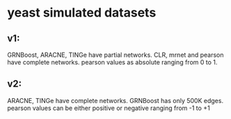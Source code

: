 
yeast simulated datasets
========================

v1:
---

GRNBoost, ARACNE, TINGe have partial networks.
   CLR, mrnet and pearson have complete networks. 
   pearson values as absolute ranging from 0 to 1.

v2:
---

   ARACNE, TINGe have complete networks. GRNBoost has only 500K edges.
   pearson values can be either positive or negative ranging from -1 to +1
